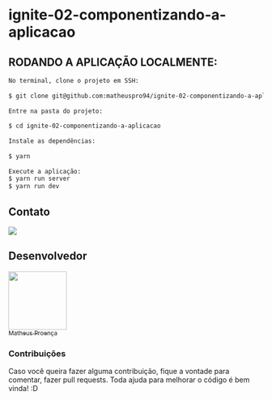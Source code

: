 # ignite-02-componentizando-a-aplicacao

## RODANDO A APLICAÇÃO LOCALMENTE:

```bash
No terminal, clone o projeto em SSH:
 
$ git clone git@github.com:matheuspro94/ignite-02-componentizando-a-aplicacao.git
 
Entre na pasta do projeto:
 
$ cd ignite-02-componentizando-a-aplicacao
 
Instale as dependências:
 
$ yarn
 
Execute a aplicação:
$ yarn run server
$ yarn run dev
```

## Contato
 
<a targer="_blank" href="https://www.linkedin.com/in/matheus-proenca-dev/"><img src="https://img.icons8.com/fluency/48/000000/linkedin.png"/></a>
 
## Desenvolvedor
 
[<img src="https://avatars.githubusercontent.com/u/74427703?v=4" width=115><br><sub>Matheus Proença</sub>](https://github.com/mroenca40)
 
### Contribuições
 
Caso você queira fazer alguma contribuição, fique a vontade para comentar, fazer pull requests. Toda ajuda para melhorar o código é bem vinda! :D
 
###
